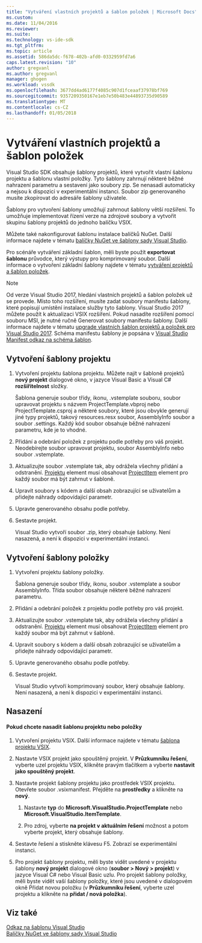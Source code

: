 ```yaml
---
title: "Vytváření vlastních projektů a šablon položek | Microsoft Docs"
ms.custom: 
ms.date: 11/04/2016
ms.reviewer: 
ms.suite: 
ms.technology: vs-ide-sdk
ms.tgt_pltfrm: 
ms.topic: article
ms.assetid: 586da5dc-f678-402b-afd0-0332959fd7a6
caps.latest.revision: "10"
author: gregvanl
ms.author: gregvanl
manager: ghogen
ms.workload: vssdk
ms.openlocfilehash: 3677dd4ad6177f4085c907d1fceaaf37978bf769
ms.sourcegitcommit: 9357209350167e1eb7e50b483e44893735d90589
ms.translationtype: MT
ms.contentlocale: cs-CZ
ms.lasthandoff: 01/05/2018
---
```

# <a name="creating-custom-project-and-item-templates"></a>Vytváření vlastních projektů a šablon položek

Visual Studio SDK obsahuje šablony projektů, které vytvořit vlastní šablonu projektu a šablonu vlastní položky. Tyto šablony zahrnují některé běžné nahrazení parametru a sestavení jako soubory zip. Se nenasadí automaticky a nejsou k dispozici v experimentální instanci. Soubor zip generovaného musíte zkopírovat do adresáře šablony uživatele.
  
Šablony pro vytvoření šablony umožňují zahrnout šablony větší rozšíření. To umožňuje implementovat řízení verze na zdrojové soubory a vytvořit skupinu šablony projektů do jednoho balíčku VSIX.  
  
Můžete také nakonfigurovat šablonu instalace balíčků NuGet. Další informace najdete v tématu [balíčky NuGet ve šablony sady Visual Studio](/nuget/visual-studio-extensibility/visual-studio-templates).

Pro scénáře vytváření základní šablon, měli byste použít **exportovat šablonu** průvodce, který výstupy pro komprimovaný soubor. Další informace o vytvoření základní šablony najdete v tématu [vytváření projektů a šablon položek](../ide/creating-project-and-item-templates.md).  

> [!NOTE]
> Od verze Visual Studio 2017, hledání vlastních projektů a šablon položek už se provede. Místo toho rozšíření, musíte zadat soubory manifestu šablony, které popisují umístění instalace služby tyto šablony. Visual Studio 2017 můžete použít k aktualizaci VSIX rozšíření. Pokud nasadíte rozšíření pomocí souboru MSI, je nutné ručně Generovat soubory manifestu šablony. Další informace najdete v tématu [upgrade vlastních šablon projektů a položek pro Visual Studio 2017](../extensibility/upgrading-custom-project-and-item-templates-for-visual-studio-2017.md). Schéma manifestu šablony je popsána v [Visual Studio Manifest odkaz na schéma šablon](../extensibility/visual-studio-template-manifest-schema-reference.md).

## <a name="creating-a-project-template"></a>Vytvoření šablony projektu  
  
1.  Vytvoření projektu šablona projektu. Můžete najít v šabloně projektů **nový projekt** dialogové okno, v jazyce Visual Basic a Visual C# **rozšiřitelnost** složky.  
  
     Šablona generuje soubor třídy, ikonu, .vstemplate souboru, soubor upravovat projektu s názvem ProjectTemplate.vbproj nebo ProjectTemplate.csproj a některé soubory, které jsou obvykle generují jiné typy projektů, takový resources.resx soubor, AssemblyInfo soubor a soubor .settings. Každý kód soubor obsahuje běžné nahrazení parametru, kde je to vhodné.  
  
2.  Přidání a odebrání položek z projektu podle potřeby pro váš projekt. Neodebírejte soubor upravovat projektu, soubor AssemblyInfo nebo soubor .vstemplate.  
  
3.  Aktualizujte soubor .vstemplate tak, aby odrážela všechny přidání a odstranění. [Projektu](../extensibility/project-element-visual-studio-templates.md) element musí obsahovat [ProjectItem](../extensibility/projectitem-element-visual-studio-item-templates.md) element pro každý soubor má být zahrnut v šabloně.  
  
4.  Upravit soubory s kódem a další obsah zobrazující se uživatelům a přidejte náhrady odpovídající parametr.  
  
5.  Upravte generovaného obsahu podle potřeby.  
  
6.  Sestavte projekt.  
  
     Visual Studio vytvoří soubor .zip, který obsahuje šablony. Není nasazená, a není k dispozici v experimentální instanci.  
  
## <a name="creating-an-item-template"></a>Vytvoření šablony položky  
  
1.  Vytvoření projektu šablony položky.  
  
     Šablona generuje soubor třídy, ikonu, soubor .vstemplate a soubor AssemblyInfo. Třída soubor obsahuje některé běžné nahrazení parametru.  
  
2.  Přidání a odebrání položek z projektu podle potřeby pro váš projekt.  
  
3.  Aktualizujte soubor .vstemplate tak, aby odrážela všechny přidání a odstranění. [Projektu](../extensibility/project-element-visual-studio-templates.md) element musí obsahovat [ProjectItem](../extensibility/projectitem-element-visual-studio-item-templates.md) element pro každý soubor má být zahrnut v šabloně.  
  
4.  Upravit soubory s kódem a další obsah zobrazující se uživatelům a přidejte náhrady odpovídající parametr.  
  
5.  Upravte generovaného obsahu podle potřeby.  
  
6.  Sestavte projekt.  
  
     Visual Studio vytvoří komprimovaný soubor, který obsahuje šablony. Není nasazená, a není k dispozici v experimentální instanci.  
  
## <a name="deployment"></a>Nasazení  
  
#### <a name="to-deploy-the-project-or-item-template"></a>Pokud chcete nasadit šablonu projektu nebo položky  
  
1.  Vytvoření projektu VSIX. Další informace najdete v tématu [šablona projektu VSIX](../extensibility/vsix-project-template.md).  
  
2.  Nastavte VSIX projekt jako spouštěný projekt. V **Průzkumníku řešení**, vyberte uzel projektu VSIX, klikněte pravým tlačítkem a vyberte **nastavit jako spouštěný projekt**.  
  
3.  Nastavte projekt šablony projektu jako prostředek VSIX projektu. Otevřete soubor .vsixmanifest. Přejděte na **prostředky** a klikněte na **nový**.  
  
    1.  Nastavte **typ** do **Microsoft.VisualStudio.ProjectTemplate** nebo **Microsoft.VisualStudio.ItemTemplate**.  
  
    2.  Pro zdroj, vyberte **na projekt v aktuálním řešení** možnost a potom vyberte projekt, který obsahuje šablony.  
  
4.  Sestavte řešení a stiskněte klávesu F5. Zobrazí se experimentální instanci.  
  
5.  Pro projekt šablony projektu, měli byste vidět uvedené v projektu šablony **nový projekt** dialogové okno (**soubor > Nový > projekt**) v jazyce Visual C# nebo Visual Basic uzlu. Pro projekt šablony položky, měli byste vidět vaší šablony položky, které jsou uvedené v dialogovém okně Přidat novou položku (v **Průzkumníku řešení**, vyberte uzel projektu a klikněte na **přidat / nová položka**).  
  
## <a name="see-also"></a>Viz také

[Odkaz na šablonu Visual Studio](../ide/visual-studio-template-reference.md)  
[Balíčky NuGet ve šablony sady Visual Studio](/nuget/visual-studio-extensibility/visual-studio-templates)
